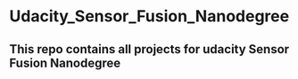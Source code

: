 # Udacity_Sensor_Fusion_Nanodegree
## This repo contains all projects for udacity Sensor Fusion Nanodegree
